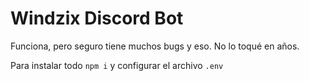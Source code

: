 # Windzix Discord Bot

Funciona, pero seguro tiene muchos bugs y eso. No lo toqué en años.

Para instalar todo ```npm i``` y configurar el archivo `.env`
